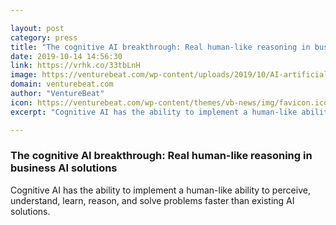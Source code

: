 ```yaml
---

layout: post
category: press
title: "The cognitive AI breakthrough: Real human-like reasoning in business AI solutions"
date: 2019-10-14 14:56:30
link: https://vrhk.co/33tbLnH
image: https://venturebeat.com/wp-content/uploads/2019/10/AI-artificial-intelligence.GettyImages-1141842182.jpg?w=1200&strip=all
domain: venturebeat.com
author: "VentureBeat"
icon: https://venturebeat.com/wp-content/themes/vb-news/img/favicon.ico
excerpt: "Cognitive AI has the ability to implement a human-like ability to perceive, understand, learn, reason, and solve problems faster than existing AI solutions."

---
```


### The cognitive AI breakthrough: Real human-like reasoning in business AI solutions

Cognitive AI has the ability to implement a human-like ability to perceive, understand, learn, reason, and solve problems faster than existing AI solutions.